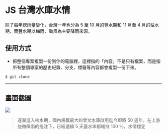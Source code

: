 # JS 台灣水庫水情

除了每年總雨量變化，台灣一年也分為 5 至 10 月的豐水期和 11 月至 4 月的枯水期，而豐水期以梅雨、颱風為主要降雨來源。

## 使用方式
- 把整個專案複製一份到你的電腦裡，這裡指的「內容」不是只有檔案，而是指所有整個專案的歷史紀錄、分支、標籤等內容都會複製一份下來。
```sh
$ git clone
```

----

## 畫面截圖
![](https://i.imgur.com/TYo74ag.png)
> 逐漸進入枯水期，國內規模最大的曾文水庫啟用迄今即將 50 週年，在上游些微降雨的挹注下，已經連續 5 天蓄水率都維持 100 ％，水情穩定
